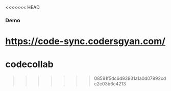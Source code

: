 <<<<<<< HEAD
### Demo

https://code-sync.codersgyan.com/
=======
# codecollab
>>>>>>> 08591f5dc6d93931a1a0d07992cdc2c03b6c4213
